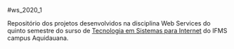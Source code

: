 #ws_2020_1

Repositório dos projetos desenvolvidos na disciplina Web Services do quinto semestre do surso de [Tecnologia em Sistemas para Internet](https://www.ifms.edu.br/campi/campus-aquidauana/cursos/graduacao/sistemas-para-internet/sistemas-para-internet) do IFMS campus Aquidauana.